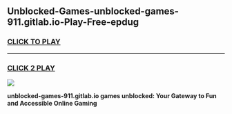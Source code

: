 
## Unblocked-Games-unblocked-games-911.gitlab.io-Play-Free-epdug
<h3>
<a href="https://premium76.site?title=unblocked-games-911.gitlab.io&ref=18A">CLICK TO PLAY</a></h3>
<hr>

<h3>
<a href="https://premium76.site?title=unblocked-games-911.gitlab.io&ref=18A">CLICK 2 PLAY</a>
  
</h3>

<a href="https://premium76.site?title=unblocked-games-911.gitlab.io&ref=18A"><img src="https://clearcache.store/games.png"></a>


**unblocked-games-911.gitlab.io games unblocked: Your Gateway to Fun and Accessible Online Gaming**

